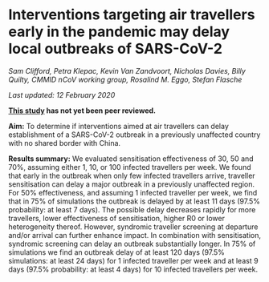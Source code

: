 # Interventions targeting air travellers early in the pandemic may delay local outbreaks of SARS-CoV-2

*Sam Clifford, Petra Klepac, Kevin Van Zandvoort, Nicholas Davies, Billy Quilty, CMMID nCoV working group, Rosalind M. Eggo, Stefan Flasche*

*Last updated: 12 February 2020*

**[This study](screening_outbreak_delay/screening_outbreak_delay_preprint_202002120959.pdf) has not yet been peer reviewed.**

**Aim:** To determine if interventions aimed at air travellers can delay establishment of a SARS-CoV-2 outbreak in a previously unaffected country with no shared border with China.

**Results summary:** We evaluated sensitisation effectiveness of 30, 50 and 70%, assuming either 1, 10, or 100 infected travellers per week. We found that early in the outbreak when only few infected travellers arrive, traveller sensitisation can delay a major outbreak in a previously unaffected region. For 50% effectiveness, and assuming 1 infected traveller per week, we find that in 75% of simulations the outbreak is delayed by at least 11 days (97.5% probability: at least 7 days). The possible delay decreases rapidly for more travellers, lower effectiveness of sensitisation, higher R0 or lower heterogeneity thereof. However, syndromic traveller screening at departure and/or arrival can further enhance impact. In combination with sensitisation, syndromic screening can delay an outbreak substantially longer. In 75% of simulations we find an outbreak delay of at least 120 days (97.5% simulations: at least 24 days) for 1 infected traveller per week and at least 9 days (97.5% probability: at least 4 days) for 10 infected travellers per week. 

